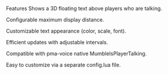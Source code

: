 Features
Shows a 3D floating text above players who are talking.

Configurable maximum display distance.

Customizable text appearance (color, scale, font).

Efficient updates with adjustable intervals.

Compatible with pma-voice native MumbleIsPlayerTalking.

Easy to customize via a separate config.lua file.
